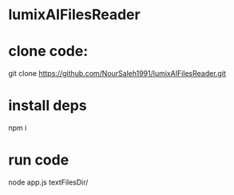# lumixAIFilesReader

# clone code: 
git clone https://github.com/NourSaleh1991/lumixAIFilesReader.git

# install deps 
npm i 

# run code 
node app.js textFilesDir/
